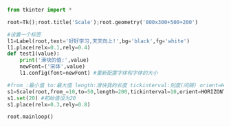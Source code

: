 
<BlogInfo title="24.Scale滑块组件" author="白日梦想猿" pv=0 read_times=0 pre_cost_time=0分26秒 category="GUI编程" tag_list="['GUI编程']" create_time="2020.06.29 12:15:09" update_time="2020.06.29 12:30:06" />

```python
from tkinter import *

root=Tk();root.title('Scale');root.geometry('800x300+500+200')

#设置一个标签
l1=Label(root,text='好好学习,天天向上!',bg='black',fg='white')
l1.place(relx=0.1,rely=0.4)
def test1(value):
    print('滑块的值:',value)
    newFont=('宋体',value)
    l1.config(font=newFont) #重新配置字体和字体的大小

#from_:最小值 to:最大值 length:滑块我的长度 tickinterval:刻度(间隔) orient=HORIZONTAL:让滑动条是水平的(默认是垂直的)
s1=Scale(root,from_=10,to=50,length=200,tickinterval=10,orient=HORIZONTAL,command=test1)
s1.set(20) #初始值设为20
s1.place(relx=0.3,rely=0.8)

root.mainloop()
```
